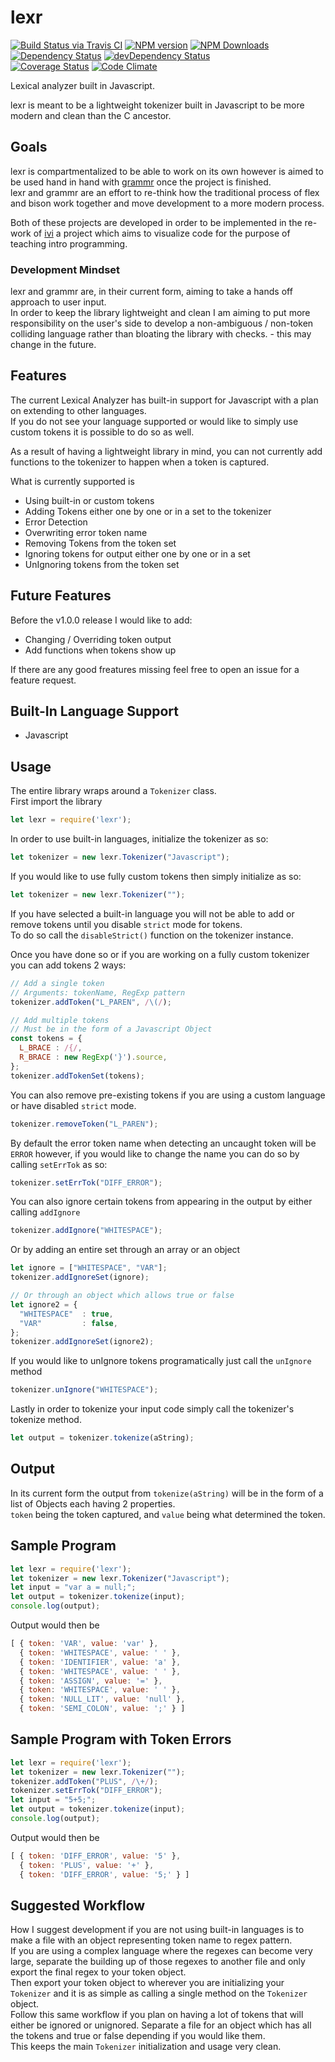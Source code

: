 # lexr  
[![Build Status via Travis CI](https://travis-ci.org/caolan/lexr.svg?branch=develop)](https://travis-ci.org/caolan/lexr)
[![NPM version](https://img.shields.io/npm/v/lexr.svg)](https://www.npmjs.com/package/lexr)
[![NPM Downloads](https://img.shields.io/npm/dm/lexr.svg?style=flat)](https://www.npmjs.org/package/lexr)  
[![Dependency Status](https://david-dm.org/zsmoore/lexr.svg?theme=shields.io)](https://david-dm.org/zsmoore/lexr)
[![devDependency Status](https://david-dm.org/zsmoore/lexr/dev-status.svg?theme=shields.io)](https://david-dm.org/zsmoore/lexr#info=devDependencies)  
[![Coverage Status](https://coveralls.io/repos/caolan/lexr/badge.svg?branch=develop)](https://coveralls.io/r/caolan/lexr?branch=develop)
[![Code Climate](https://img.shields.io/codeclimate/github/zsmoore/lexr.svg?style=flat-square)](https://codeclimate.com/github/zsmoore/lexr)

Lexical analyzer built in Javascript.  
  
lexr is meant to be a lightweight tokenizer built in Javascript to be more modern and clean than the C ancestor.  

## Goals  
lexr is compartmentalized to be able to work on its own however is aimed to be used hand in hand with [grammr](https://github.com/zsmoore/grammr) once the project is finished.  
lexr and grammr are an effort to re-think how the traditional process of flex and bison work together and move development to a more modern process.  
  
Both of these projects are developed in order to be implemented in the re-work of [ivi](https://github.com/project-ivi/ivi) a project which aims to visualize code for the purpose of teaching intro programming.  

### Development Mindset  
lexr and grammr are, in their current form, aiming to take a hands off approach to user input.  
In order to keep the library lightweight and clean I am aiming to put more responsibility on the user's side to develop a non-ambiguous / non-token colliding language rather than bloating the library with checks. - this may change in the future.  

## Features  
The current Lexical Analyzer has built-in support for Javascript with a plan on extending to other languages.  
If you do not see your language supported or would like to simply use custom tokens it is possible to do so as well.   
  
As a result of having a lightweight library in mind, you can not currently add functions to the tokenizer to happen when a token is captured.  

What is currently supported is  
* Using built-in or custom tokens
* Adding Tokens either one by one or in a set to the tokenizer
* Error Detection
* Overwriting error token name
* Removing Tokens from the token set
* Ignoring tokens for output either one by one or in a set  
* UnIgnoring tokens from the token set

## Future Features
Before the v1.0.0 release I would like to add:  
* Changing / Overriding token output
* Add functions when tokens show up
  
If there are any good freatures missing feel free to open an issue for a feature request.
  
## Built-In Language Support
* Javascript  

## Usage  
The entire library wraps around a `Tokenizer` class.  
First import the library  
```javascript
let lexr = require('lexr');
```
In order to use built-in languages, initialize the tokenizer as so:  
```javascript
let tokenizer = new lexr.Tokenizer("Javascript");
```
If you would like to use fully custom tokens then simply initialize as so:  
```javascript
let tokenizer = new lexr.Tokenizer("");
```
If you have selected a built-in language you will not be able to add or remove tokens until you disable `strict` mode for tokens.  
To do so call the `disableStrict()` function on the tokenizer instance.  

Once you have done so or if you are working on a fully custom tokenizer you can add tokens 2 ways:
```javascript
// Add a single token
// Arguments: tokenName, RegExp pattern
tokenizer.addToken("L_PAREN", /\(/);

// Add multiple tokens
// Must be in the form of a Javascript Object
const tokens = {
  L_BRACE : /{/,
  R_BRACE : new RegExp('}').source,
};
tokenizer.addTokenSet(tokens);
```
You can also remove pre-existing tokens if you are using a custom language or have disabled `strict` mode.  
```javascript
tokenizer.removeToken("L_PAREN");
```
By default the error token name when detecting an uncaught token will be `ERROR` however, if you would like to change the name you can do so by calling `setErrTok` as so:
```javascript
tokenizer.setErrTok("DIFF_ERROR");
```
You can also ignore certain tokens from appearing in the output by either calling `addIgnore`
```javascript
tokenizer.addIgnore("WHITESPACE");
```
Or by adding an entire set through an array or an object
```javascript
let ignore = ["WHITESPACE", "VAR"];
tokenizer.addIgnoreSet(ignore);

// Or through an object which allows true or false
let ignore2 = {
  "WHITESPACE"  : true,
  "VAR"         : false,
};
tokenizer.addIgnoreSet(ignore2);
```

If you would like to unIgnore tokens programatically just call the `unIgnore` method
```javascript
tokenizer.unIgnore("WHITESPACE");
```
Lastly in order to tokenize your input code simply call the tokenizer's tokenize method.  
```javascript
let output = tokenizer.tokenize(aString);
```  

## Output  
In its current form the output from `tokenize(aString)` will be in the form of a list of Objects each having 2 properties.  
`token` being the token captured, and `value` being what determined the token.  
  
## Sample Program  
```javascript  
let lexr = require('lexr');
let tokenizer = new lexr.Tokenizer("Javascript");
let input = "var a = null;";
let output = tokenizer.tokenize(input);
console.log(output);
```  
Output would then be
```javascript
[ { token: 'VAR', value: 'var' },
  { token: 'WHITESPACE', value: ' ' },
  { token: 'IDENTIFIER', value: 'a' },
  { token: 'WHITESPACE', value: ' ' },
  { token: 'ASSIGN', value: '=' },
  { token: 'WHITESPACE', value: ' ' },
  { token: 'NULL_LIT', value: 'null' },
  { token: 'SEMI_COLON', value: ';' } ]
```
## Sample Program with Token Errors
```javascript
let lexr = require('lexr');
let tokenizer = new lexr.Tokenizer("");
tokenizer.addToken("PLUS", /\+/);
tokenizer.setErrTok("DIFF_ERROR");
let input = "5+5;";
let output = tokenizer.tokenize(input);
console.log(output);
```
Output would then be  
```javascript
[ { token: 'DIFF_ERROR', value: '5' },
  { token: 'PLUS', value: '+' },
  { token: 'DIFF_ERROR', value: '5;' } ]
```
  
## Suggested Workflow  
How I suggest development if you are not using built-in languages is to make a file with an object representing token name to regex pattern.  
If you are using a complex language where the regexes can become very large, separate the building up of those regexes to another file and only export the final regex to your token object.  
Then export your token object to wherever you are initializing your `Tokenizer` and it is as simple as calling a single method on the `Tokenizer` object.  
Follow this same workflow if you plan on having a lot of tokens that will either be ignored or unignored.  Separate a file for an object which has all the tokens and true or false depending if you would like them.  
This keeps the main `Tokenizer` initialization and usage very clean.

